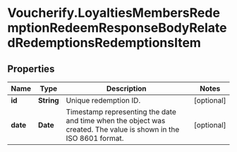 # Voucherify.LoyaltiesMembersRedemptionRedeemResponseBodyRelatedRedemptionsRedemptionsItem

## Properties

Name | Type | Description | Notes
------------ | ------------- | ------------- | -------------
**id** | **String** | Unique redemption ID. | [optional] 
**date** | **Date** | Timestamp representing the date and time when the object was created. The value is shown in the ISO 8601 format. | [optional] 


